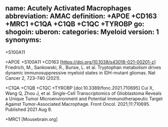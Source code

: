 name: Acutely Activated Macrophages
abbreviation: AMAC
definition: +APOE +CD163 +MRC1 +C1QA +C1QB +C1QC +TYROBP
go: 
shogoin: 
uberon: 
categories: Myeloid
version: 1 
synonyms:
---
+S100A11

+APOE +S100A11 +CD163
[https://doi.org/10.1038/s43018-021-00201-z] Friedrich, M., Sankowski, R., Bunse, L. et al. Tryptophan metabolism drives dynamic immunosuppressive myeloid states in IDH-mutant gliomas. Nat Cancer 2, 723–740 (2021). 

+C1QA +C1QB +C1QC +TYROBP
[doi:10.3389/fonc.2021.710695] Cui X, Wang Q, Zhou J, et al. Single-Cell Transcriptomics of Glioblastoma Reveals a Unique Tumor Microenvironment and Potential Immunotherapeutic Target Against Tumor-Associated Macrophage. Front Oncol. 2021;11:710695. Published 2021 Aug 9. 

+MRC1
[Mousebrain.org]